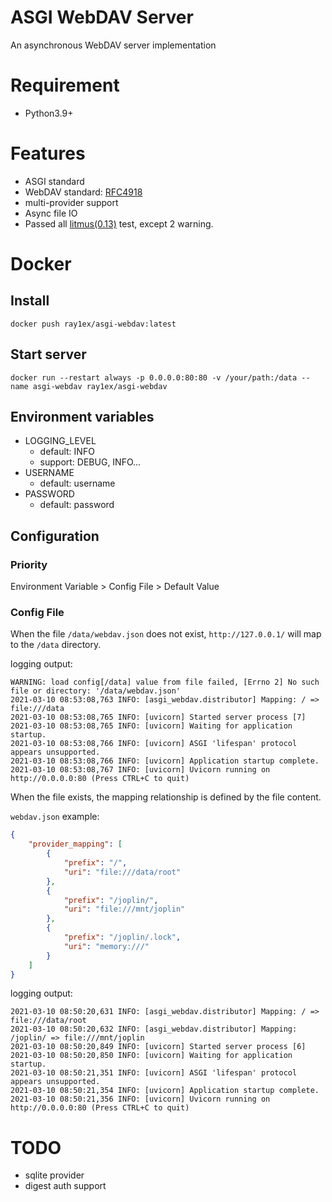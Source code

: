# ASGI WebDAV Server

An asynchronous WebDAV server implementation

# Requirement

- Python3.9+

# Features

- ASGI standard
- WebDAV standard: [RFC4918](https://www.ietf.org/rfc/rfc4918.txt)
- multi-provider support
- Async file IO
- Passed all [litmus(0.13)](http://www.webdav.org/neon/litmus) test, except 2
  warning.

# Docker

## Install

```shell
docker push ray1ex/asgi-webdav:latest
```

## Start server

```shell
docker run --restart always -p 0.0.0.0:80:80 -v /your/path:/data --name asgi-webdav ray1ex/asgi-webdav
```

## Environment variables

- LOGGING_LEVEL
    - default: INFO
    - support: DEBUG, INFO...
- USERNAME
    - default: username
- PASSWORD
    - default: password

## Configuration

### Priority

Environment Variable > Config File > Default Value

### Config File

When the file `/data/webdav.json` does not exist, `http://127.0.0.1/` will map
to the `/data` directory.

logging output:

```text
WARNING: load config[/data] value from file failed, [Errno 2] No such file or directory: '/data/webdav.json'
2021-03-10 08:53:08,763 INFO: [asgi_webdav.distributor] Mapping: / => file:///data
2021-03-10 08:53:08,765 INFO: [uvicorn] Started server process [7]
2021-03-10 08:53:08,765 INFO: [uvicorn] Waiting for application startup.
2021-03-10 08:53:08,766 INFO: [uvicorn] ASGI 'lifespan' protocol appears unsupported.
2021-03-10 08:53:08,766 INFO: [uvicorn] Application startup complete.
2021-03-10 08:53:08,767 INFO: [uvicorn] Uvicorn running on http://0.0.0.0:80 (Press CTRL+C to quit)
```

When the file exists, the mapping relationship is defined by the file content.

`webdav.json` example:

```json
{
    "provider_mapping": [
        {
            "prefix": "/",
            "uri": "file:///data/root"
        },
        {
            "prefix": "/joplin/",
            "uri": "file:///mnt/joplin"
        },
        {
            "prefix": "/joplin/.lock",
            "uri": "memory:///"
        }
    ]
}
```

logging output:

```text
2021-03-10 08:50:20,631 INFO: [asgi_webdav.distributor] Mapping: / => file:///data/root
2021-03-10 08:50:20,632 INFO: [asgi_webdav.distributor] Mapping: /joplin/ => file:///mnt/joplin
2021-03-10 08:50:20,849 INFO: [uvicorn] Started server process [6]
2021-03-10 08:50:20,850 INFO: [uvicorn] Waiting for application startup.
2021-03-10 08:50:21,351 INFO: [uvicorn] ASGI 'lifespan' protocol appears unsupported.
2021-03-10 08:50:21,354 INFO: [uvicorn] Application startup complete.
2021-03-10 08:50:21,356 INFO: [uvicorn] Uvicorn running on http://0.0.0.0:80 (Press CTRL+C to quit)
```

# TODO

- sqlite provider
- digest auth support
